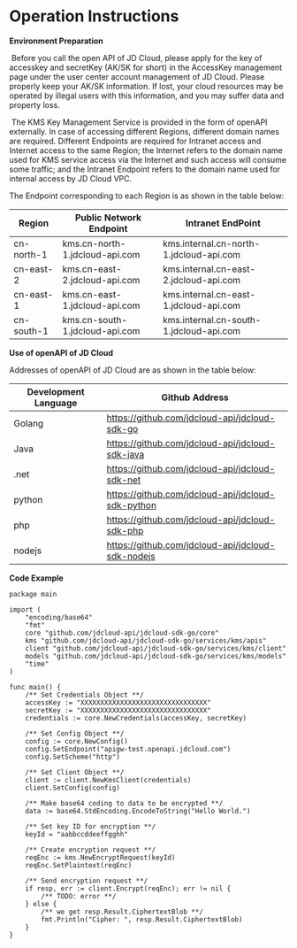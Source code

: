 # Operation Instructions

**Environment Preparation**

​	Before you call the open API of JD Cloud, please apply for the key of accesskey and secretKey (AK/SK for short) in the AccessKey management page under the user center account management of JD Cloud. Please properly keep your AK/SK information. If lost, your cloud resources may be operated by illegal users with this information, and you may suffer data and property loss.

​	The KMS Key Management Service is provided in the form of openAPI externally. In case of accessing different Regions, different domain names are required. Different Endpoints are required for Intranet access and Internet access to the same Region; the Internet refers to the domain name used for KMS service access via the Internet and such access will consume some traffic; and the Intranet Endpoint refers to the domain name used for internal access by JD Cloud VPC.

The Endpoint corresponding to each Region is as shown in the table below:

| Region      | Public Network Endpoint                   | Intranet EndPoint                            |
| --------- | ------------------------------ | --------------------------------------- |
| cn-north-1 | kms.cn-north-1.jdcloud-api.com | kms.internal.cn-north-1.jdcloud-api.com |
| cn-east-2 | kms.cn-east-2.jdcloud-api.com  | kms.internal.cn-east-2.jdcloud-api.com  |
| cn-east-1 | kms.cn-east-1.jdcloud-api.com  | kms.internal.cn-east-1.jdcloud-api.com  |
| cn-south-1 | kms.cn-south-1.jdcloud-api.com | kms.internal.cn-south-1.jdcloud-api.com |

**Use of openAPI of JD Cloud**

Addresses of openAPI of JD Cloud are as shown in the table below:

| Development Language | Github Address                                        |
| -------- | ------------------------------------------------- |
| Golang   | https://github.com/jdcloud-api/jdcloud-sdk-go     |
| Java     | https://github.com/jdcloud-api/jdcloud-sdk-java   |
| .net     | https://github.com/jdcloud-api/jdcloud-sdk-net    |
| python   | https://github.com/jdcloud-api/jdcloud-sdk-python |
| php      | https://github.com/jdcloud-api/jdcloud-sdk-php    |
| nodejs   | https://github.com/jdcloud-api/jdcloud-sdk-nodejs |


**Code Example**

```
package main

import (
    "encoding/base64"
    "fmt"
    core "github.com/jdcloud-api/jdcloud-sdk-go/core"
    kms "github.com/jdcloud-api/jdcloud-sdk-go/services/kms/apis"
    client "github.com/jdcloud-api/jdcloud-sdk-go/services/kms/client"
    models "github.com/jdcloud-api/jdcloud-sdk-go/services/kms/models"
    "time"
)

func main() {
    /** Set Credentials Object **/
    accessKey := "XXXXXXXXXXXXXXXXXXXXXXXXXXXXXXXX"
    secretKey := "XXXXXXXXXXXXXXXXXXXXXXXXXXXXXXXX"
    credentials := core.NewCredentials(accessKey, secretKey)

    /** Set Config Object **/
    config := core.NewConfig()
    config.SetEndpoint("apigw-test.openapi.jdcloud.com")
    config.SetScheme("http")

    /** Set Client Object **/
    client := client.NewKmsClient(credentials)
    client.SetConfig(config)

    /** Make base64 coding to data to be encrypted **/
    data := base64.StdEncoding.EncodeToString("Hello World.")

    /** Set key ID for encryption **/
    keyId = "aabbccddeeffgghh"

    /** Create encryption request **/
    reqEnc := kms.NewEncryptRequest(keyId)
    reqEnc.SetPlaintext(reqEnc)

    /** Send encryption request **/
    if resp, err := client.Encrypt(reqEnc); err != nil {
        /** TODO: error **/
    } else {
        /** we get resp.Result.CiphertextBlob **/
        fmt.Println("Cipher: ", resp.Result.CiphertextBlob)
    }
}

```
